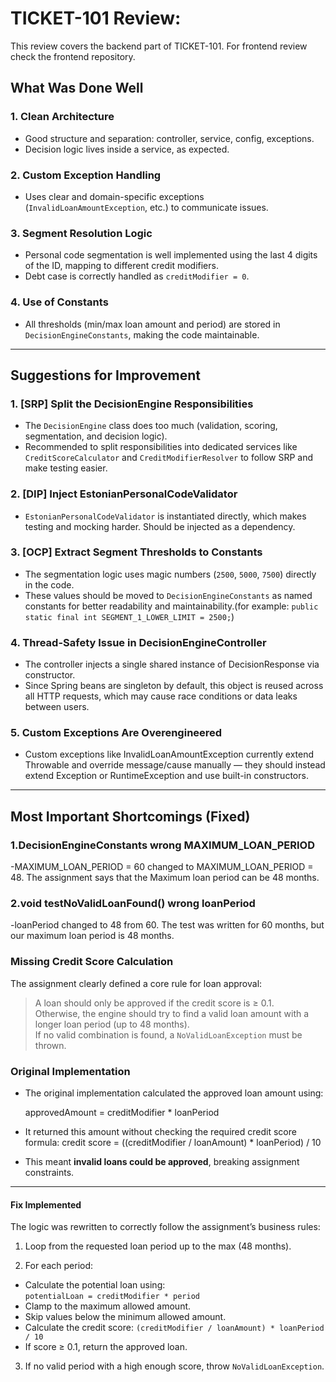 # TICKET-101 Review:
This review covers the backend part of TICKET-101. For frontend review check the frontend repository.

##  What Was Done Well

### 1. **Clean Architecture**
- Good structure and separation: controller, service, config, exceptions.
- Decision logic lives inside a service, as expected.

### 2. **Custom Exception Handling**
- Uses clear and domain-specific exceptions (`InvalidLoanAmountException`, etc.) to communicate issues.

### 3. **Segment Resolution Logic**
- Personal code segmentation is well implemented using the last 4 digits of the ID, mapping to different credit modifiers.
- Debt case is correctly handled as `creditModifier = 0`.

### 4. **Use of Constants**
- All thresholds (min/max loan amount and period) are stored in `DecisionEngineConstants`, making the code maintainable.

---

##  Suggestions for Improvement

### 1. [SRP] Split the DecisionEngine Responsibilities
- The `DecisionEngine` class does too much (validation, scoring, segmentation, and decision logic).
- Recommended to split responsibilities into dedicated services like `CreditScoreCalculator` and `CreditModifierResolver` to follow SRP and make testing easier.

### 2. [DIP] Inject EstonianPersonalCodeValidator
- `EstonianPersonalCodeValidator` is instantiated directly, which makes testing and mocking harder. Should be injected as a dependency.

### 3. [OCP] Extract Segment Thresholds to Constants

- The segmentation logic uses magic numbers (`2500`, `5000`, `7500`) directly in the code.
- These values should be moved to `DecisionEngineConstants` as named constants for better readability and maintainability.(for example: `public static final int SEGMENT_1_LOWER_LIMIT = 2500;`)

### 4. Thread-Safety Issue in DecisionEngineController
- The controller injects a single shared instance of DecisionResponse via constructor.
- Since Spring beans are singleton by default, this object is reused across all HTTP requests, which may cause race conditions or data leaks between users.

### 5. Custom Exceptions Are Overengineered
- Custom exceptions like InvalidLoanAmountException currently extend Throwable and override message/cause manually — they should instead extend Exception or RuntimeException and use built-in constructors.

---

## Most Important Shortcomings (Fixed)

### 1.DecisionEngineConstants wrong MAXIMUM_LOAN_PERIOD
-MAXIMUM_LOAN_PERIOD = 60 changed to MAXIMUM_LOAN_PERIOD = 48. The assignment says that the Maximum loan period can be 48 months.

### 2.void testNoValidLoanFound() wrong loanPeriod
-loanPeriod changed to 48 from 60. The test was written for 60 months, but our maximum loan period is 48 months.

###  **Missing Credit Score Calculation**

The assignment clearly defined a core rule for loan approval:

> A loan should only be approved if the credit score is ≥ 0.1.  
> Otherwise, the engine should try to find a valid loan amount with a longer loan period (up to 48 months).  
> If no valid combination is found, a `NoValidLoanException` must be thrown.

### Original Implementation

- The original implementation calculated the approved loan amount using:

  approvedAmount = creditModifier * loanPeriod

- It returned this amount without checking the required credit score formula:
  credit score = ((creditModifier / loanAmount) * loanPeriod) / 10

- This meant **invalid loans could be approved**, breaking assignment constraints.

---

####  Fix Implemented

The logic was rewritten to correctly follow the assignment’s business rules:

1. Loop from the requested loan period up to the max (48 months).

2. For each period:
- Calculate the potential loan using:  
  `potentialLoan = creditModifier * period`
- Clamp to the maximum allowed amount.
- Skip values below the minimum allowed amount.
- Calculate the credit score: `(creditModifier / loanAmount) * loanPeriod / 10`
- If score ≥ 0.1, return the approved loan.

3. If no valid period with a high enough score, throw `NoValidLoanException`.
